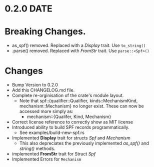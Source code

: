 0.2.0 DATE
==========

Breaking Changes.
================================================================

- as_spf() removed. Replaced with a *Display* trait. Use `to_string()`
- .parse() removed. Replaced with *FromStr* trait. Use `parse::<Spf>()`

Changes
=======

- Bump Version to 0.2.0
- Add this CHANGELOG.md file.
- Complete re-orginisation of the crate's module layout.
  - Note that spf::{qualifier::Qualifier, kinds::MechanismKind, mechanism::Mechanism} no longer exist. These can now be accessed more simply as: 
    -  mechanism::{Qualifer, Kind, Mechanism} 
- Correct license reference to correctly show as MIT license
- Introduced ability to build SPF records programmatically. 
  - See examples/build-new-spf.rs
- Implemented **Display** trait for structs *Spf* and *Mechanism*
  - This also depreciates the previously implemented *as_spf()* and *string()* methods.
- implemented **FromStr** trait for Struct *Spf*
- Implemented Errors for `Mechanism`
